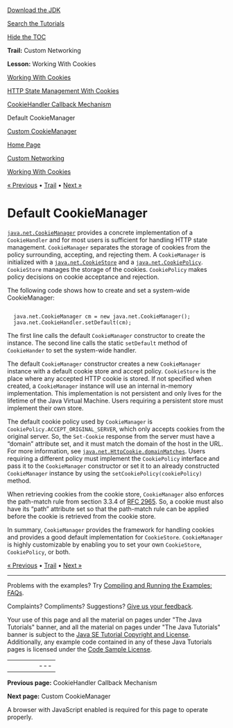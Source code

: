 [Download
the JDK](http://java.sun.com/javase/6/download.jsp)
  
[Search the
Tutorials](../../search.html)
  
[Hide the TOC](javascript:toggleLeft())

**Trail:** Custom Networking
  
**Lesson:** Working With Cookies

[Working With Cookies](index.html)

[HTTP State Management With Cookies](definition.html)

[CookieHandler Callback Mechanism](cookiehandler.html)

Default CookieManager

[Custom CookieManager](custom.html)

[Home Page](../../index.html)
>
[Custom Networking](../index.html)
>
[Working With Cookies](index.html)

[« Previous](cookiehandler.html) • [Trail](../TOC.html) • [Next »](custom.html)

# Default CookieManager

[`java.net.CookieManager`](http://download.oracle.com/javase/7/docs/api/java/net/CookieManager.html) provides a concrete implementation of a `CookieHandler`
and for most users is sufficient for handling HTTP state management.
`CookieManager` separates the storage of cookies from the policy surrounding,
accepting, and rejecting them. A `CookieManager` is initialized with a
[`java.net.CookieStore`](http://download.oracle.com/javase/7/docs/api/java/net/CookieStore.html) and a
[`java.net.CookiePolicy`](http://download.oracle.com/javase/7/docs/api/java/net/CookiePolicy.html). `CookieStore` manages the storage of the cookies.
`CookiePolicy` makes policy decisions on cookie acceptance and rejection.

The following code shows how to create and set a system-wide CookieManager:

```

  java.net.CookieManager cm = new java.net.CookieManager();
  java.net.CookieHandler.setDefault(cm);

```

The first line calls the default `CookieManager` constructor to create
the instance. The second line calls the static `setDefault` method
of `CookieHander` to set the system-wide handler.

The default `CookieManager` constructor creates a new
`CookieManager` instance with a default cookie store and accept policy.
`CookieStore` is the place where any accepted HTTP cookie is stored.
If not specified when created, a `CookieManager` instance will use an
internal in-memory implementation. This implementation is not persistent and
only lives for the lifetime of the Java Virtual Machine. Users requiring a
persistent store must implement their own store.

The default cookie policy used by `CookieManager` is
`CookiePolicy.ACCEPT_ORIGINAL_SERVER`, which only accepts cookies from
the original server. So, the `Set-Cookie` response from the server must
have a “domain” attribute set, and it must match the domain of the
host in the URL. For more information, see
[`java.net.HttpCookie.domainMatches`](http://download.oracle.com/javase/7/docs/api/java/net/HttpCookie.html#domainMatches(java.lang.String,%20java.lang.String)). Users requiring a different policy must implement the `CookiePolicy`
interface and pass it to the `CookieManager` constructor or set it to an already
constructed `CookieManager` instance by using the
`setCookiePolicy(cookiePolicy)` method.

When retrieving cookies from the cookie store, `CookieManager` also enforces
the path-match rule from section 3.3.4 of
[RFC 2965](http://www.ietf.org/rfc/rfc2965.txt). So, a cookie must also have its
“path” attribute set so that the path-match rule can be applied before the
cookie is retrieved from the cookie store.

In summary, `CookieManager` provides the framework for handling
cookies and provides a good default implementation for `CookieStore`.
`CookieManager` is highly customizable by enabling you to set your own
`CookieStore`, `CookiePolicy`, or both.

[« Previous](cookiehandler.html)
•
[Trail](../TOC.html)
•
[Next »](custom.html)

---

Problems with the examples? Try [Compiling and Running
the Examples: FAQs](../../information/run-examples.html).
  
Complaints? Compliments? Suggestions? [Give
us your feedback](http://download.oracle.com/javase/feedback.html).

Your use of this page and all the material on pages under "The Java Tutorials" banner,
and all the material on pages under "The Java Tutorials" banner is subject to the [Java SE Tutorial Copyright
and License](../../information/license.html).
Additionally, any example code contained in any of these Java
Tutorials pages is licensed under the
[Code
Sample License](http://developers.sun.com/license/berkeley_license.html).

|  |  |  |  |  |
| --- | --- | --- | --- | --- |
| |  |  | | --- | --- | | duke image | Oracle logo | | [About Oracle](http://www.oracle.com/us/corporate/index.html) | [Oracle Technology Network](http://www.oracle.com/technology/index.html) | [Terms of Service](https://www.samplecode.oracle.com/servlets/CompulsoryClickThrough?type=TermsOfService) | Copyright © 1995, 2011 Oracle and/or its affiliates. All rights reserved. |

**Previous page:** CookieHandler Callback Mechanism
  
**Next page:** Custom CookieManager




A browser with JavaScript enabled is required for this page to operate properly.
